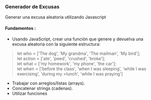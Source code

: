 ### Generador de Excusas
Generar una excusa aleatoria utilizando Javascript

 #### Fundamentos :

- Usando JavaScript, crear una función que genere y devuelva una excusa aleatoria con la siguiente estructura:

>let who = ['The dog', 'My grandma', 'The mailman', 'My bird']; </br>
>let action = ['ate', 'peed', 'crushed', 'broke']; </br>
>let what = ['my homework', 'my phone', 'the car'];  </br>
>let when = ['before the class', 'when I was sleeping', 'while I was exercising', 'during my >lunch', 'while I was praying']

- Trabajar con arreglos/listas (arrays).
- Concatenar strings (cadenas).
- Utilizar funciones
